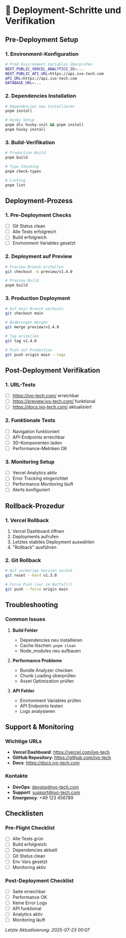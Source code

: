 # 🚀 Deployment-Schritte und Verifikation

## Pre-Deployment Setup

### 1. Environment-Konfiguration
```bash
# Prod Environment Variables überprüfen
NEXT_PUBLIC_VERCEL_ANALYTICS_ID=...
NEXT_PUBLIC_API_URL=https://api.ivo-tech.com
API_URL=https://api.ivo-tech.com
DATABASE_URL=...
```

### 2. Dependencies Installation
```bash
# Dependencies neu installieren
pnpm install

# Husky Setup
pnpm dlx husky-init && pnpm install
pnpm husky install
```

### 3. Build-Verifikation
```bash
# Production Build
pnpm build

# Type Checking
pnpm check-types

# Linting
pnpm lint
```

## Deployment-Prozess

### 1. Pre-Deployment Checks
- [ ] Git Status clean
- [ ] Alle Tests erfolgreich
- [ ] Build erfolgreich
- [ ] Environment Variables gesetzt

### 2. Deployment auf Preview
```bash
# Preview Branch erstellen
git checkout -b preview/v1.4.0

# Preview Build
pnpm build
```

### 3. Production Deployment
```bash
# Auf main Branch wechseln
git checkout main

# Änderungen mergen
git merge preview/v1.4.0

# Tag erstellen
git tag v1.4.0

# Push auf Production
git push origin main --tags
```

## Post-Deployment Verifikation

### 1. URL-Tests
- [ ] https://ivo-tech.com/ erreichbar
- [ ] https://preview.ivo-tech.com/ funktional
- [ ] https://docs.ivo-tech.com/ aktualisiert

### 2. Funktionale Tests
- [ ] Navigation funktioniert
- [ ] API-Endpoints erreichbar
- [ ] 3D-Komponenten laden
- [ ] Performance-Metriken OK

### 3. Monitoring Setup
- [ ] Vercel Analytics aktiv
- [ ] Error Tracking eingerichtet
- [ ] Performance Monitoring läuft
- [ ] Alerts konfiguriert

## Rollback-Prozedur

### 1. Vercel Rollback
1. Vercel Dashboard öffnen
2. Deployments aufrufen
3. Letztes stabiles Deployment auswählen
4. "Rollback" ausführen

### 2. Git Rollback
```bash
# Auf vorherige Version zurück
git reset --hard v1.3.0

# Force Push (nur im Notfall!)
git push --force origin main
```

## Troubleshooting

### Common Issues
1. **Build Fehler**
   - Dependencies neu installieren
   - Cache löschen: `pnpm clean`
   - Node_modules neu aufbauen

2. **Performance Probleme**
   - Bundle Analyzer checken
   - Chunk Loading überprüfen
   - Asset Optimization prüfen

3. **API Fehler**
   - Environment Variables prüfen
   - API Endpoints testen
   - Logs analysieren

## Support & Monitoring

### Wichtige URLs
- **Vercel Dashboard**: https://vercel.com/ivo-tech
- **GitHub Repository**: https://github.com/ivo-tech
- **Docs**: https://docs.ivo-tech.com

### Kontakte
- **DevOps**: devops@ivo-tech.com
- **Support**: support@ivo-tech.com
- **Emergency**: +49 123 456789

## Checklisten

### Pre-Flight Checklist
- [ ] Alle Tests grün
- [ ] Build erfolgreich
- [ ] Dependencies aktuell
- [ ] Git Status clean
- [ ] Env Vars gesetzt
- [ ] Monitoring aktiv

### Post-Deployment Checklist
- [ ] Seite erreichbar
- [ ] Performance OK
- [ ] Keine Error Logs
- [ ] API funktional
- [ ] Analytics aktiv
- [ ] Monitoring läuft

_Letzte Aktualisierung: 2025-07-23 00:07_

